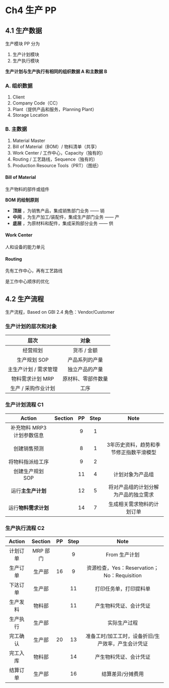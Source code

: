 # Ch4 生产 PP

## 4.1 生产数据

生产模块 PP 分为

1. 生产计划模块
2. 生产执行模块

__生产计划与生产执行有相同的组织数据 A 和主数据 B__

### A. 组织数据

1. Client
2. Company Code（CC）
3. Plant（提供产品和服务，Planning Plant）
4. Storage Location

### B. 主数据

1. Material Master
2. Bill of Material（BOM）/ 物料清单（共享）
3. Work Center / 工作中心，Capacity（独有的）
4. Routing / 工艺路线，Sequence（独有的）
5. Production Resource Tools（PRT）（图纸）

#### Bill of Material

生产物料的部件或组件

**BOM 的绘制原则**

* **顶层** ，为销售产品，集成销售部门业务 —— 销
* **中间** ，为生产加工/装配件，集成生产部门业务 —— 产
* **底层** ，为原材料和配件，集成采购部分业务 —— 供

#### Work Center

人和设备的能力单元

#### Routing

先有工作中心，再有工艺路线

是工作中心顺序的优化

## 4.2 生产流程

生产流程，Based on GBI 2.4
角色：Vendor/Customer

### 生产计划的层次和对象

| 层次 | 对象 | 
| :-: | :-: |
| 经营规划 | 货币 / 金额 |
| 生产规划 SOP | 产品系列的产量 |
| 主生产计划 / 需求管理 | 独立产品的产量 |
| 物料需求计划 MRP | 原材料、零部件数量 |
| 生产 / 采购作业计划 | 工序 |

### 生产计划流程 C1

| Action | Section | PP | Step | Note |
| :-: | :-: | :-: | :-: | :-: | 
| 补充物料 MRP3 计划参数信息 |  | 9 | 1 |
| 创建销售预测 |  | 8 | 1 | 3年历史资料，趋势和季节修正指数平滑模型 |
| 将物料指派给工序 |  | 9 | 2 |
| 创建生产规划 SOP |  | 11 | 4 | 计划对象为产品组 |
| 运行**主生产计划** |  | 12 | 5 | 将对产品组的计划分解为产品的独立需求 |
| 运行**物料需求计划** |  | 14 | 7 | 生成相关需求物料的计划订单 |

### 生产执行流程 C2

| Action | Section | PP | Step | Note |
| :-: | :-: | :-: | :-: | :-: | 
| 计划订单 | MRP 部门 |  | 9 | From 生产计划 |
| 生产订单 | 生产部 | 16 | 9 | 资源检查，Yes：Reservation；No：Requisition|
| 下达订单 | 生产部 |  | 11 | 打印任务单，打印提料单 |
| 生产发料 | 物料部 |  | 11 | 产生物料凭证、会计凭证 |
| 生产执行 | 生产部 |  |  | 实际生产过程 |
| 完工确认 | 生产部 | 20 | 13 | 准备工时/加工工时，设备折旧/生产效率，产生会计凭证 |
| 完工入库 | 物料部 |  | 14 | 产生物料凭证、会计凭证 |
| 结算订单 | 生产部 |  | 16 | 结算差异/分摊费用 |


